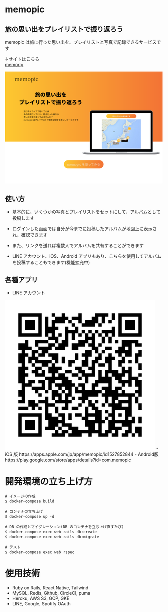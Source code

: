 # memopic
## 旅の思い出をプレイリストで振り返ろう

memopic は旅に行った思い出を、プレイリストと写真で記録できるサービスです

↓サイトはこちら  
[memorip](https://www.memorip.net)

<p align="center">
<img src="assets/top.png" alt="Front readme image" width=960>
</p>

## 使い方
- 基本的に、いくつかの写真とプレイリストをセットにして、アルバムとして投稿します

- ログインした画面では自分が今までに投稿したアルバムが地図上に表示され、確認できます

- また、リンクを送れば複数人でアルバムを共有することができます

- LINE アカウント、iOS、Android アプリもあり、こちらを使用してアルバムを投稿することもできます(機能拡充中)

## 各種アプリ
- LINE アカウント
<img src="assets/line.png" alt="Front readme image" width=480>
- iOS 版
https://apps.apple.com/jp/app/memopic/id1527852844
- Android版  
https://play.google.com/store/apps/details?id=com.memopic

# 開発環境の立ち上げ方

```
# イメージの作成
$ docker-compose build

# コンテナの立ち上げ
$ docker-compose up -d

# DB の作成とマイグレーション(DB のコンテナを立ち上げ直すたび)
$ docker-compose exec web rails db:create
$ docker-compose exec web rails db:migrate

# テスト
$ docker-compose exec web rspec
```

# 使用技術
- Ruby on Rails, React Native, Tailwind
- MySQL, Redis, Github, CircleCI, puma
- Heroku, AWS S3, GCP, GKE
- LINE, Google, Spotify OAuth
